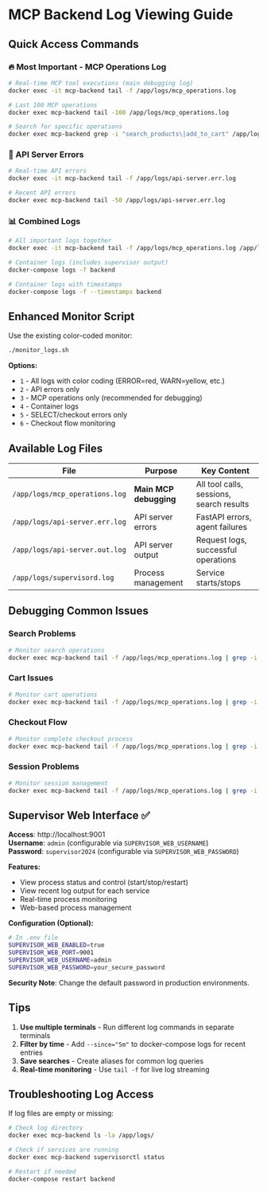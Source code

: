 # MCP Backend Log Viewing Guide

## Quick Access Commands

### 🔥 Most Important - MCP Operations Log
```bash
# Real-time MCP tool executions (main debugging log)
docker exec -it mcp-backend tail -f /app/logs/mcp_operations.log

# Last 100 MCP operations
docker exec mcp-backend tail -100 /app/logs/mcp_operations.log

# Search for specific operations
docker exec mcp-backend grep -i "search_products\|add_to_cart" /app/logs/mcp_operations.log | tail -20
```

### 🚨 API Server Errors
```bash
# Real-time API errors
docker exec -it mcp-backend tail -f /app/logs/api-server.err.log

# Recent API errors
docker exec mcp-backend tail -50 /app/logs/api-server.err.log
```

### 📊 Combined Logs
```bash
# All important logs together
docker exec -it mcp-backend tail -f /app/logs/mcp_operations.log /app/logs/api-server.err.log

# Container logs (includes supervisor output)
docker-compose logs -f backend

# Container logs with timestamps
docker-compose logs -f --timestamps backend
```

## Enhanced Monitor Script

Use the existing color-coded monitor:
```bash
./monitor_logs.sh
```

**Options:**
- `1` - All logs with color coding (ERROR=red, WARN=yellow, etc.)
- `2` - API errors only
- `3` - MCP operations only (recommended for debugging)
- `4` - Container logs
- `5` - SELECT/checkout errors only
- `6` - Checkout flow monitoring

## Available Log Files

| File | Purpose | Key Content |
|------|---------|-------------|
| `/app/logs/mcp_operations.log` | **Main MCP debugging** | All tool calls, sessions, search results |
| `/app/logs/api-server.err.log` | API server errors | FastAPI errors, agent failures |
| `/app/logs/api-server.out.log` | API server output | Request logs, successful operations |
| `/app/logs/supervisord.log` | Process management | Service starts/stops |

## Debugging Common Issues

### Search Problems
```bash
# Monitor search operations
docker exec mcp-backend tail -f /app/logs/mcp_operations.log | grep -i "search\|vector\|rerank"
```

### Cart Issues
```bash
# Monitor cart operations
docker exec mcp-backend tail -f /app/logs/mcp_operations.log | grep -i "cart\|add_to_cart\|view_cart"
```

### Checkout Flow
```bash
# Monitor complete checkout process
docker exec mcp-backend tail -f /app/logs/mcp_operations.log | grep -i "select\|init\|confirm\|checkout"
```

### Session Problems
```bash
# Monitor session management
docker exec mcp-backend tail -f /app/logs/mcp_operations.log | grep -i "session\|initialize_shopping"
```

## Supervisor Web Interface ✅

**Access**: http://localhost:9001  
**Username**: `admin` (configurable via `SUPERVISOR_WEB_USERNAME`)  
**Password**: `supervisor2024` (configurable via `SUPERVISOR_WEB_PASSWORD`)

**Features:**
- View process status and control (start/stop/restart)
- View recent log output for each service
- Real-time process monitoring
- Web-based process management

**Configuration (Optional):**
```bash
# In .env file
SUPERVISOR_WEB_ENABLED=true
SUPERVISOR_WEB_PORT=9001
SUPERVISOR_WEB_USERNAME=admin
SUPERVISOR_WEB_PASSWORD=your_secure_password
```

**Security Note**: Change the default password in production environments.

## Tips

1. **Use multiple terminals** - Run different log commands in separate terminals
2. **Filter by time** - Add `--since="5m"` to docker-compose logs for recent entries
3. **Save searches** - Create aliases for common log queries
4. **Real-time monitoring** - Use `tail -f` for live log streaming

## Troubleshooting Log Access

If log files are empty or missing:
```bash
# Check log directory
docker exec mcp-backend ls -la /app/logs/

# Check if services are running
docker exec mcp-backend supervisorctl status

# Restart if needed
docker-compose restart backend
```